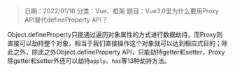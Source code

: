 > 日期：2022/01/16
分类：Vue、框架
题目：Vue3.0里为什么要用Proxy API替代defineProperty API？

Object.defineProperty只能通过遍历对象属性的方式进行数据劫持，而Proxy则直接可以劫持整个对象，相当于我们直接操作这个对象就可以达到相应式目的；除此之外，除此之外Object.defineProperty API，只能劫持getter和setter，Proxy除getter和setter外还可以劫持`apply`、`has`等13种劫持方法。

